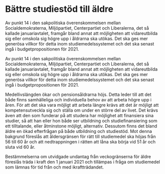 # Bättre studiestöd till äldre

Av punkt 14 i den sakpolitiska överenskommelsen mellan Socialdemokraterna, Miljöpartiet, Centerpartiet och Liberalerna, det så kallade januariavtalet, framgår bland annat att möjligheten att vidareutbilda sig eller omskola sig högre upp i åldrarna ska utökas. Det ska ges mer generösa villkor för detta inom studiemedelssystemet och det ska senast ingå i budgetpropositionen för 2021.

Av punkt 14 i den sakpolitiska överenskommelsen mellan Socialdemokraterna, Miljöpartiet, Centerpartiet och Liberalerna, det så kallade januariavtalet, framgår bland annat att möjligheten att vidareutbilda sig eller omskola sig högre upp i åldrarna ska utökas. Det ska ges mer generösa villkor för detta inom studiemedelssystemet och det ska senast ingå i budgetpropositionen för 2021.

Medellivslängden ökar och pensionsåldrarna höjs. Detta leder till att det både finns samhälleliga och individuella behov av att arbeta högre upp i åren. För att det ska vara möjligt att arbeta längre krävs att det är möjligt att kompetensutveckla sig och ställa om under en större del av livet. Det krävs även att den som funderar på att studera har möjlighet att finansiera sina studier, så att han eller hon både ser utbildning och studiefinansiering som ett tilltalande, eller åtminstone möjligt, alternativ. Dessutom finns det bland äldre en ökad efterfrågan på både utbildning och studiestöd. Mot denna bakgrund föreslås att åldersgränsen för rätt till studiemedel ska höjas från 56 till 60 år och att nedtrappningen i rätten att låna ska börja vid 51 år och sluta vid 60 år.

Bestämmelserna om utvidgade undantag från veckogränserna för äldre föreslås träda i kraft den 1 januari 2021 och tillämpas i fråga om studiemedel som lämnas för tid från och med ikraftträdandet.
